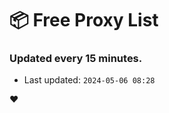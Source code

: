 # :package: Free Proxy List
### Updated every 15 minutes.

- Last updated: `2024-05-06 08:28`

:heart:
